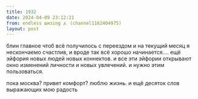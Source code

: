 ```yaml
---
title: 1932
date: 2024-04-09 23:12:21
from: endless шизing ⍼ (channel1162404975)
layout: post
---
```


блин главное чтоб всё получилось с переездом и на текущий месяц я нескончаемо счастлив, и вроде так всё хорошо начинается.... ещё эйфория новых людей новых коннектов. и все эти эйфории открывают окно изменений личности и новых увлечений. и нужно этим пользоваться.

пока москва? привет комфорт? люблю жизнь. и ещё десяток слов выражающих мою радость
